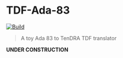 # TDF-Ada-83

[![Build](https://github.com/reznikmm/tdf-ada-83/actions/workflows/alire.yml/badge.svg)](https://github.com/reznikmm/tdf-ada-83/actions/workflows/alire.yml)

> A toy Ada 83 to TenDRA TDF translator

**UNDER CONSTRUCTION**
